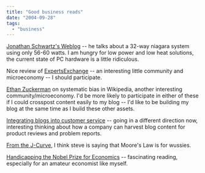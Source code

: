 ```yaml
---
title: "Good business reads"
date: "2004-09-28"
tags: 
  - "business"
---
```


[Jonathan Schwartz's Weblog](http://blogs.sun.com/roller/page/jonathan/20040925#1_hr_computing_arrives "Jonathan Schwartz's Weblog") -- he talks about a 32-way niagara system using only 56-60 watts. I am hungry for low power and low heat solutions, the current state of PC hardware is a little ridiculous.

Nice review of [ExpertsExchange](http://www.gadgetopia.com/2004/09/23/ExpertsExchange.html) \-- an interesting little community and microeconomy -- I should participate.

[Ethan Zuckerman](http://blogs.law.harvard.edu/ethan/2004/09/27#a356) on systematic bias in Wikipedia, another interesting community/microeconomy. I'd be more likely to participate in either of these if I could crosspost content easily to my blog -- I'd like to be building my blog at the same time as I build these other assets.

[Integrating blogs into customer service](http://www.rafer.net/blog/000292.html) -- going in a different direction now, interesting thinking about how a company can harvest blog content for product reviews and problem reports.

[From the J-Curve](http://jurvetson.blogspot.com/2004/09/transcending-moores-law-with-molecular.html), I think steve is saying that Moore's Law is for wussies.

[Handicapping the Nobel Prize for Economics](http://www.marginalrevolution.com/marginalrevolution/2004/09/who_will_win_th.html) -- fascinating reading, especially for an amateur economist like myself.
